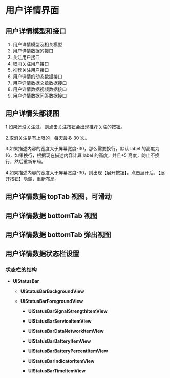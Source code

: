 # 用户详情界面

## 用户详情模型和接口

1. 用户详情模型及相关模型
2. 用户详情数据的接口
3. 关注用户接口
4. 取消关注用户接口
5. 推荐关注用户接口
6. 用户详情的动态数据接口
7. 用户详情数据文章数据接口
8. 用户详情数据视频数据接口
9. 用户详情数据问答数据接口

## 用户详情头部视图

1.如果还没关注过，则点击关注按钮会出现推荐关注的按钮。

2.取消关注是有上限的，每天最多 30 次。

3.如果描述内容的宽度大于屏幕宽度-30，那么需要换行，默认 label 的高度为16，如果换行，根据现在描述内容计算 label 的高度，并且+5 高度，防止不换行，然后重新布局。

4.如果描述内容的宽度大于屏幕宽度-30，则出现【展开按钮】，点击展开后，【展开按钮】隐藏，重新布局。

## 用户详情数据 topTab 视图，可滑动

## 用户详情数据 bottomTab 视图

## 用户详情数据 bottomTab 弹出视图

## 用户详情数据状态栏设置

### 状态栏的结构

- **UIStatusBar**

  - **UIStatusBarBackgroundView**

  - **UIStatusBarForegroundView**

    - **UIStatusBarSignalStrengthItemView**

    - **UIStatusBarServiceItemView**

    - **UIStatusBarDataNetworkItemView**

    - **UIStatusBarBatteryItemView**

    - **UIStatusBarBatteryPercentItemView**

    - **UIStatusBarIndicatorItemView**

    - **UIStatusBarTimeItemView**

      ​













